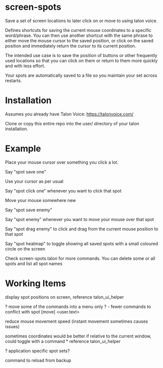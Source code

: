 # screen-spots
Save a set of screen locations to later click on or move to using talon voice.

Defines shortcuts for saving the current mouse coordinates to a specific word/phrase. You can then use another shortcut with the same phrase to either move the mouse cursor to the saved position, or click on the saved position and immediately return the cursor to its current position.

The intended use case is to save the position of buttons or other frequently used locations so that you can click on them or return to them more quickly and with less effort.

Your spots are automatically saved to a file so you maintain your set across restarts.

# Installation
Assumes you already have Talon Voice: https://talonvoice.com/

Clone or copy this entire repo into the user/ directory of your talon installation. 

# Example
Place your mouse cursor over something you click a lot.

Say "spot save one"

Use your cursor as per usual

Say "spot click one" whenever you want to click that spot

Move your mouse somewhere new

Say "spot save enemy"

Say "spot enemy" whenever you want to move your mouse over that spot

Say "spot drag enemy" to click and drag from the current mouse position to that spot

Say "spot heatmap" to toggle showing all saved spots with a small coloured circle on the screen

Check screen-spots.talon for more commands. You can delete some or all spots and list all spot names

# Working Items
display spot positions on screen, reference talon_ui_helper

? move some of the commands into a menu only ?
    - fewer commands to conflict with spot [move] <user.text>

reduce mouse movement speed (instant movement sometimes causes issues)

sometimes coordinates would be better if relative to the current window, could toggle with a command
    * reference talon_ui_helper

? application specific spot sets?

command to reload from backup

